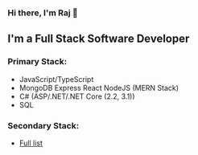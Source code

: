 ### Hi there, I'm Raj 👋

## I'm a Full Stack Software Developer

### Primary Stack:
- JavaScript/TypeScript
- MongoDB Express React NodeJS (MERN Stack)
- C# (ASP/.NET/.NET Core (2.2, 3.1))
- SQL

### Secondary Stack:
- <a href="https://github.com/RajKadir/RajKadir/blob/master/SecondaryStack.md">Full list</a>

<br />